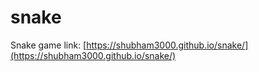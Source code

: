 # snake

Snake game link:
[https://shubham3000.github.io/snake/](https://shubham3000.github.io/snake/)
